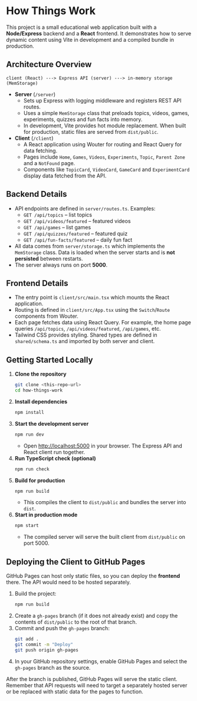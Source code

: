# How Things Work

This project is a small educational web application built with a **Node/Express** backend and a **React** frontend. It demonstrates how to serve dynamic content using Vite in development and a compiled bundle in production.

## Architecture Overview

```
client (React) ---> Express API (server) ---> in-memory storage (MemStorage)
```

- **Server** (`/server`)
  - Sets up Express with logging middleware and registers REST API routes.
  - Uses a simple `MemStorage` class that preloads topics, videos, games, experiments, quizzes and fun facts into memory.
  - In development, Vite provides hot module replacement. When built for production, static files are served from `dist/public`.
- **Client** (`/client`)
  - A React application using Wouter for routing and React Query for data fetching.
  - Pages include `Home`, `Games`, `Videos`, `Experiments`, `Topic`, `Parent Zone` and a `NotFound` page.
  - Components like `TopicCard`, `VideoCard`, `GameCard` and `ExperimentCard` display data fetched from the API.

## Backend Details

- API endpoints are defined in `server/routes.ts`. Examples:
  - `GET /api/topics` – list topics
  - `GET /api/videos/featured` – featured videos
  - `GET /api/games` – list games
  - `GET /api/quizzes/featured` – featured quiz
  - `GET /api/fun-facts/featured` – daily fun fact
- All data comes from `server/storage.ts` which implements the `MemStorage` class. Data is loaded when the server starts and is **not persisted** between restarts.
- The server always runs on port **5000**.

## Frontend Details

- The entry point is `client/src/main.tsx` which mounts the React application.
- Routing is defined in `client/src/App.tsx` using the `Switch`/`Route` components from Wouter.
- Each page fetches data using React Query. For example, the home page queries `/api/topics`, `/api/videos/featured`, `/api/games`, etc.
- Tailwind CSS provides styling. Shared types are defined in `shared/schema.ts` and imported by both server and client.

## Getting Started Locally

1. **Clone the repository**
   ```bash
   git clone <this-repo-url>
   cd how-things-work
   ```
2. **Install dependencies**
   ```bash
   npm install
   ```
3. **Start the development server**
   ```bash
   npm run dev
   ```
   - Open <http://localhost:5000> in your browser. The Express API and React client run together.
4. **Run TypeScript check (optional)**
   ```bash
   npm run check
   ```
5. **Build for production**
   ```bash
   npm run build
   ```
   - This compiles the client to `dist/public` and bundles the server into `dist`.
6. **Start in production mode**
   ```bash
   npm start
   ```
   - The compiled server will serve the built client from `dist/public` on port 5000.

## Deploying the Client to GitHub Pages

GitHub Pages can host only static files, so you can deploy the **frontend** there. The API would need to be hosted separately.

1. Build the project:
   ```bash
   npm run build
   ```
2. Create a `gh-pages` branch (if it does not already exist) and copy the contents of `dist/public` to the root of that branch.
3. Commit and push the `gh-pages` branch:
   ```bash
   git add .
   git commit -m "Deploy"
   git push origin gh-pages
   ```
4. In your GitHub repository settings, enable GitHub Pages and select the `gh-pages` branch as the source.

After the branch is published, GitHub Pages will serve the static client. Remember that API requests will need to target a separately hosted server or be replaced with static data for the pages to function.

